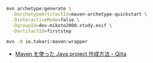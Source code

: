 

```sh
mvn archetype:generate \
  -DarchetypeArtifactId=maven-archetype-quickstart \
  -DinteractiveMode=false \
  -DgroupId=dev.mikoto2000.study.exif \
  -DartifactId=firststep

mvn -N io.takari:maven:wrapper
```


- [Maven を使った Java project 作成方法 - Qiita](https://qiita.com/hide/items/6593f3f02c3f28e57f2d)

